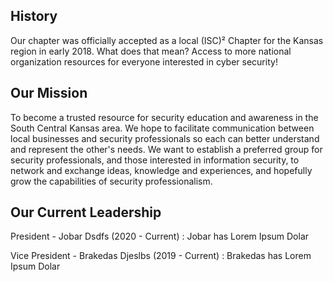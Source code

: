 ## History

Our chapter was officially accepted as a local (ISC)² Chapter for the Kansas region in early 2018.
What does that mean? Access to more national organization resources for everyone interested in cyber security! 

## Our Mission
To become a trusted resource for security education and awareness in the South Central Kansas area. We hope to facilitate communication between local businesses and security professionals so each can better understand and represent the other's needs. We want to establish a preferred group for security professionals, and those interested in information security, to network and exchange ideas, knowledge and experiences, and hopefully grow the capabilities of security professionalism.

## Our Current Leadership

President - Jobar Dsdfs (2020 - Current)
: Jobar has Lorem Ipsum Dolar

Vice President - Brakedas Djeslbs (2019 - Current)
: Brakedas has Lorem Ipsum Dolar
